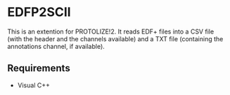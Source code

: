 EDFP2SCII
=========

This is an extention for PROTOLIZE!2. It reads EDF+ files into a CSV file (with the header and the channels available) and a TXT file (containing the annotations channel, if available).

Requirements
------------

+ Visual C++